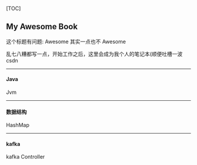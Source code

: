 [TOC]

## My Awesome Book

这个标题有问题: Awesome 其实一点也不 Awesome

乱七八糟都写一点，开始工作之后，这里会成为我个人的笔记本(顺便吐槽一波csdn

----

#### Java

Jvm

----

#### 数据结构

HashMap

----

#### kafka

kafka Controller


